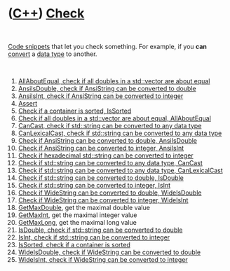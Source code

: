



 

 

 

 

 

([C++](Cpp.htm)) [Check](CppCheck.htm)
======================================

 

[Code snippets](CppCodeSnippets.htm) that let you check something. For
example, if you **can** [convert](CppConvert.htm) a [data
type](CppDataType.htm) to another.

 

1.  [AllAboutEqual, check if all doubles in a std::vector are about
    equal](CppAllAboutEqual.htm)
2.  [AnsiIsDouble, check if AnsiString can be converted to
    double](CppAnsiIsDouble.htm)
3.  [AnsiIsInt, check if AnsiString can be converted to
    integer](CppAnsiIsInt.htm)
4.  [Assert](CppAssert.htm)
5.  [Check if a container is sorted, IsSorted](CppIsSorted.htm)
6.  [Check if all doubles in a std::vector are about equal,
    AllAboutEqual](CppAllAboutEqual.htm)
7.  [CanCast, check if std::string can be converted to any data
    type](CppCanCast.htm)
8.  [CanLexicalCast, check if std::string can be converted to any data
    type](CppCanLexicalCast.htm)
9.  [Check if AnsiString can be converted to double,
    AnsiIsDouble](CppAnsiIsDouble.htm)
10. [Check if AnsiString can be converted to integer,
    AnsiIsInt](CppAnsiIsInt.htm)
11. [Check if hexadecimal std::string can be converted to
    integer](CppHexStrIsInt.htm)
12. [Check if std::string can be converted to any data type,
    CanCast](CppCanCast.htm)
13. [Check if std::string can be converted to any data type,
    CanLexicalCast](CppCanLexicalCast.htm)
14. [Check if std::string can be converted to double,
    IsDouble](CppIsDouble.htm)
15. [Check if std::string can be converted to integer,
    IsInt](CppIsInt.htm)
16. [Check if WideString can be converted to double,
    WideIsDouble](CppWideIsDouble.htm)
17. [Check if WideString can be converted to integer,
    WideIsInt](CppWideIsInt.htm)
18. [GetMaxDouble](CppGetMaxDouble.htm), get the maximal double value
19. [GetMaxInt](CppGetMaxInt.htm), get the maximal integer value
20. [GetMaxLong](CppGetMaxLong.htm), get the maximal long value
21. [IsDouble, check if std::string can be converted to
    double](CppIsDouble.htm)
22. [IsInt, check if std::string can be converted to
    integer](CppIsInt.htm)
23. [IsSorted, check if a container is sorted](CppIsSorted.htm)
24. [WideIsDouble, check if WideString can be converted to
    double](CppWideIsDouble.htm)
25. [WideIsInt, check if WideString can be converted to
    integer](CppWideIsInt.htm)

 

 

 

 

 





 



